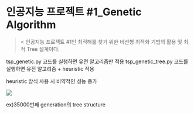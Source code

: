 # 인공지능 프로젝트 #1_Genetic Algorithm
>&lt;
인공지능 프로젝트 #1인 최적해를 찾기 위한 비선형 최적화 기법의 활용 및 최적 Tree 설계이다.

tsp_genetic.py 코드를 실행하면 유전 알고리즘만 적용
tsp_genetic_tree.py 코드를 실행하면 유전 알고리즘 + heuristic 적용

heuristic 방식 사용 시 비약적인 성능 증가

![](https://velog.velcdn.com/images/dodo4723/post/2436ec0a-7491-45b3-8db1-4fed8f38e395/image.png)

ex)35000번째 generation의 tree structure
